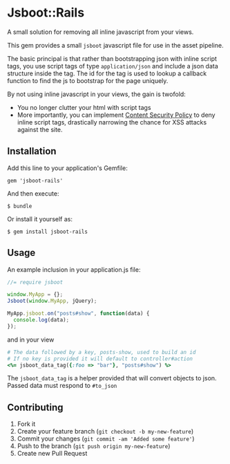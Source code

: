 # Jsboot::Rails

A small solution for removing all inline javascript from your views.

This gem provides a small `jsboot` javascript file for use in the asset
pipeline.

The basic principal is that rather than bootstrapping json with inline
script tags, you use script tags of type `application/json` and include
a json data structure inside the tag.  The id for the tag is used to
lookup a callback function to find the js to bootstrap for the page
uniquely.

By not using inline javascript in your views, the gain is twofold:

* You no longer clutter your html with script tags
* More importantly, you can implement [Content Security Policy](http://en.wikipedia.org/wiki/Content_Security_Policy)
  to deny inline script tags, drastically narrowing the chance for XSS attacks
  against the site.

## Installation

Add this line to your application's Gemfile:

    gem 'jsboot-rails'

And then execute:

    $ bundle

Or install it yourself as:

    $ gem install jsboot-rails

## Usage

An example inclusion in your application.js file:

```javascript
//= require jsboot

window.MyApp = {};
Jsboot(window.MyApp, jQuery);

MyApp.jsboot.on("posts#show", function(data) {
  console.log(data);
});
```

and in your view

```ruby
# The data followed by a key, posts-show, used to build an id
# If no key is provided it will default to controller#action
<%= jsboot_data_tag({:foo => "bar"}, "posts#show") %>
```

The `jsboot_data_tag` is a helper provided that will convert objects
to json.  Passed data must respond to `#to_json`

## Contributing

1. Fork it
2. Create your feature branch (`git checkout -b my-new-feature`)
3. Commit your changes (`git commit -am 'Added some feature'`)
4. Push to the branch (`git push origin my-new-feature`)
5. Create new Pull Request
